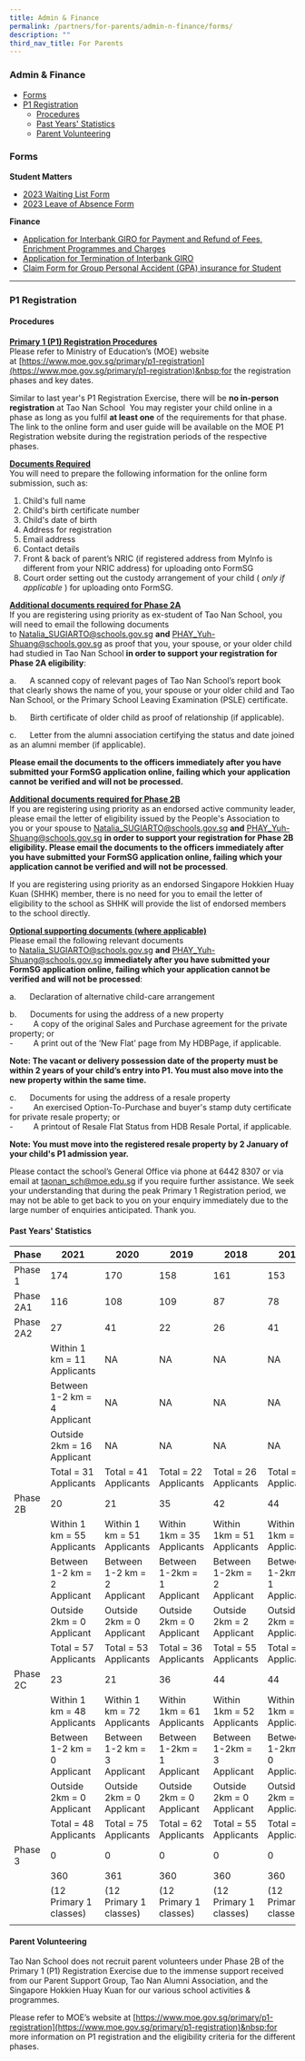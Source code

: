 ```yaml
---
title: Admin & Finance
permalink: /partners/for-parents/admin-n-finance/forms/
description: ""
third_nav_title: For Parents
---
```

### Admin &amp; Finance
* [Forms](#Forms)
* [P1 Registration](#P1Registration)
	* [Procedures](#Procedures)
	* [Past Years' Statistics](#PastYears'Statistics)
	* [Parent Volunteering](#ParentVolunteering)

### <a name="Forms"></a>Forms

**Student Matters**
* [2023 Waiting List Form](https://go.gov.sg/2023-waiting-list)
* [2023 Leave of Absence Form](https://go.gov.sg/2023-leave-of-absence)

**Finance**
* [Application for Interbank GIRO for Payment and Refund of Fees, Enrichment Programmes&nbsp;and Charges](/files/giro_application_form_oct21.pdf)
* [Application for Termination of Interbank GIRO](/files/GIRO_Termination_Form_reviseSep19.pdf)
* [Claim Form for Group Personal Accident (GPA) insurance for Student](https://www.income.com.sg/group-insurance-for-schools-and-moe-personnel/group-personal-accident-for-students)

-----------------------

### <a name="P1Registration"></a>P1 Registration

#### <a name="Procedures"></a>Procedures

<u><strong>Primary 1 (P1) Registration Procedures</strong></u><br>
Please refer to Ministry of Education’s (MOE) website at&nbsp;[https://www.moe.gov.sg/primary/p1-registration](https://www.moe.gov.sg/primary/p1-registration)&nbsp;for the registration phases and key dates.

Similar to last year's P1 Registration Exercise, there will be&nbsp;**no in-person registration**&nbsp;at Tao Nan School&nbsp; You may register your child online in a phase as long as you fulfil&nbsp;**at least one**&nbsp;of the requirements for that phase. The link to the online form and user guide will be available on the MOE P1 Registration website during the registration periods of the respective phases.

<u><strong>Documents Required</strong></u><br>
You will need to prepare the following information for the online form submission, such as:
1. Child's full name
2. Child's birth certificate number
3. Child's date of birth
4. Address for registration
5. Email address
6. Contact details
7. Front &amp; back of parent’s NRIC (if registered address from MyInfo is different from your NRIC address) for uploading onto FormSG
8. Court order setting out the custody arrangement of your child (&nbsp;_only if applicable_&nbsp;) for uploading onto FormSG.

<u><strong>Additional documents required for Phase 2A</strong></u><br>
If you are registering using priority as ex-student of Tao Nan School, you will need to email the following documents to&nbsp;[Natalia\_SUGIARTO@schools.gov.sg](mailto:Natalia_SUGIARTO@schools.gov.sg)&nbsp;**and**&nbsp;[PHAY\_Yuh-Shuang@schools.gov.sg](mailto:PHAY_Yuh-Shuang@schools.gov.sg)&nbsp;as proof that you, your spouse, or your older child had studied in Tao Nan School&nbsp;**in order to support your registration for Phase 2A eligibility**:&nbsp;

a.&nbsp;&nbsp;&nbsp; &nbsp;&nbsp;A scanned copy of relevant pages of Tao Nan School’s report book that clearly shows the name of you, your spouse or your older child and Tao Nan School, or the Primary School Leaving Examination (PSLE) certificate.

b.&nbsp;&nbsp;&nbsp; &nbsp;&nbsp;Birth certificate of older child as proof of relationship (if applicable).

c.&nbsp;&nbsp;&nbsp; &nbsp;&nbsp;Letter from the alumni association certifying the status and date joined as an alumni member (if applicable).  

**Please email the documents to the officers immediately after you have submitted your FormSG application online, failing which your application cannot be verified and will not be processed.**

<u><strong>Additional documents required for Phase 2B</strong></u><br>
If you are registering using priority as an endorsed active community leader, please email the letter of eligibility issued by the People's Association to you or your spouse to&nbsp;[Natalia\_SUGIARTO@schools.gov.sg](mailto:Natalia_SUGIARTO@schools.gov.sg)&nbsp;**and**&nbsp;[PHAY\_Yuh-Shuang@schools.gov.sg](mailto:PHAY_Yuh-Shuang@schools.gov.sg)&nbsp;**in order to support your registration for Phase 2B eligibility. Please email the documents to the officers immediately after you have submitted your FormSG application online, failing which your application cannot be verified and will not be processed**.

If you are registering using priority as an endorsed Singapore Hokkien Huay Kuan (SHHK) member, there is no need for you to email the letter of eligibility to the school as SHHK will provide the list of endorsed members to the school directly.

<u><strong>Optional supporting documents (where applicable)</strong></u><br>
Please email the following relevant documents to&nbsp;[Natalia\_SUGIARTO@schools.gov.sg](mailto:Natalia_SUGIARTO@schools.gov.sg)&nbsp;**and**&nbsp;[PHAY\_Yuh-Shuang@schools.gov.sg](mailto:PHAY_Yuh-Shuang@schools.gov.sg)&nbsp;**immediately after you have submitted your FormSG application online, failing which your application cannot be verified and will not be processed**:

a.&nbsp;&nbsp;&nbsp; &nbsp;&nbsp;Declaration of alternative child-care arrangement

b.&nbsp;&nbsp;&nbsp; &nbsp;&nbsp;Documents for using the address of a new property <br>
\-&nbsp;&nbsp;&nbsp; &nbsp;&nbsp;&nbsp;&nbsp;&nbsp;A copy of the original Sales and Purchase agreement for the private property; or <br>
\-&nbsp;&nbsp;&nbsp; &nbsp;&nbsp;&nbsp;&nbsp;&nbsp;A print out of the ‘New Flat’ page from My HDBPage, if applicable.  

**Note: The vacant or delivery possession date of the property must be within 2 years of your child’s entry into P1. You must also move into the new property within the same time.**

c.&nbsp;&nbsp;&nbsp; &nbsp;&nbsp;Documents for using the address of a resale property <br>
\-&nbsp;&nbsp;&nbsp; &nbsp;&nbsp;&nbsp;&nbsp;&nbsp;An exercised Option-To-Purchase and buyer's stamp duty certificate for private resale property; or <br>
\-&nbsp;&nbsp;&nbsp; &nbsp;&nbsp;&nbsp;&nbsp;&nbsp;A printout of Resale Flat Status from HDB Resale Portal, if applicable.

**Note: You must move into the registered resale property by 2 January of your child's P1 admission year.**

Please contact the school’s General Office via phone at 6442 8307 or via email at [taonan\_sch@moe.edu.sg](mailto:taonan_sch@moe.edu.sg) if you require further assistance. We seek your understanding that during the peak Primary 1 Registration period, we may not be able to get back to you on your enquiry immediately due to the large number of enquiries anticipated. Thank you.

#### <a name="PastYears'Statistics"></a>Past Years' Statistics

| Phase | 2021  | 2020 | 2019 | 2018 | 2017 |
|---|---|---|---|---|---|
| Phase 1 | 174 | 170 | 158 | 161 | 153 |
| Phase 2A1 | 116 | 108 | 109 | 87 | 78 |
| Phase 2A2 | 27 | 41 | 22 | 26 | 41 |
|  |   Within 1 km = 11 Applicants | NA | NA  |  NA |  NA |
|  |  Between 1-2 km = 4 Applicant  |  NA |  NA |  NA |  NA |
|  |   Outside 2km = 16 Applicant |  NA |  NA |  NA |  NA |
|  | Total = 31 Applicants   |      Total = 41 Applicants   | Total = 22 Applicants  | Total = 26 Applicants  | Total = 41 Applicants  |
| Phase 2B | 20 | 21 | 35 | 42 | 44 |
|  | Within 1 km = 55 Applicants | Within 1 km = 51 Applicants | Within 1km = 35 Applicants | Within 1km = 51 Applicants | Within 1km = 45 Applicants |
|  | Between 1-2 km = 2 Applicant  | Between 1-2 km = 2 Applicant | Between 1-2km = 1 Applicant | Between 1-2km = 2 Applicant | Between 1-2km = 1 Applicant |
|  | Outside 2km = 0 Applicant  | Outside 2km = 0 Applicant | Outside 2km = 0 Applicant | Outside 2km = 2 Applicant | Outside 2km = 1 Applicant |
|  | Total = 57 Applicants  | Total = 53 Applicants | Total = 36 Applicants | Total = 55 Applicants | Total = 47 Applicants |
| Phase 2C | 23 | 21 | 36 | 44 | 44 |
|  | Within 1 km = 48 Applicants | Within 1 km = 72 Applicants | Within 1km = 61 Applicants | Within 1km = 52 Applicants | Within 1km = 58 Applicants |
|  | Between 1-2 km = 0 Applicant | Between 1-2 km = 3 Applicant | Between 1-2km = 1 Applicant | Between 1-2km = 3 Applicant | Between 1-2km = 0 Applicant |
|  | Outside 2km = 0 Applicant | Outside 2km = 0 Applicant | Outside 2km = 0 Applicant | Outside 2km = 0 Applicant | Outside 2km = 1 Applicant |
|  | Total = 48 Applicants | Total = 75 Applicants | Total = 62 Applicants | Total = 55 Applicants | Total = 59 Applicants |
| Phase 3 | 0 | 0 | 0 | 0 | 0 |
|  |  360 | 361 | 360 | 360 | 360 |
|  | (12 Primary 1 classes) | (12 Primary 1 classes) | (12 Primary 1 classes) | (12 Primary 1 classes) | (12 Primary 1 classes) |
| | | | | | |

#### <a name="ParentVolunteering"></a>Parent Volunteering

Tao Nan School does not recruit parent volunteers under Phase 2B of the Primary 1 (P1) Registration Exercise due to the immense support received from our Parent Support Group, Tao Nan Alumni Association, and the Singapore Hokkien Huay Kuan for our various school activities &amp; programmes.

Please refer to MOE’s website at&nbsp;[https://www.moe.gov.sg/primary/p1-registration](https://www.moe.gov.sg/primary/p1-registration)&nbsp;for more information on P1 registration and the eligibility criteria for the different phases.